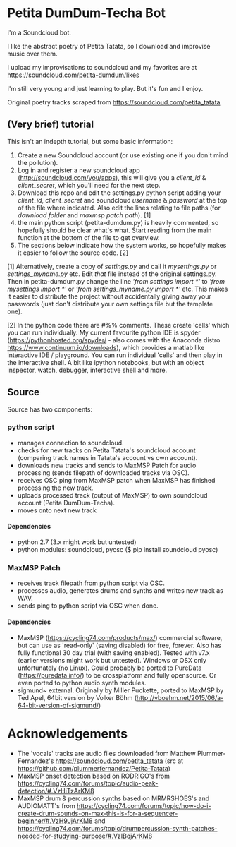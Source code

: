 # Petita DumDum-Techa Bot

I'm a Soundcloud bot.

I like the abstract poetry of Petita Tatata, so I download and improvise music over them.

I upload my improvisations to soundcloud and my favorites are at https://soundcloud.com/petita-dumdum/likes

I'm still very young and just learning to play. But it's fun and I enjoy.

Original poetry tracks scraped from https://soundcloud.com/petita_tatata


## (Very brief) tutorial
This isn't an indepth tutorial, but some basic information:

1. Create a new Soundcloud account (or use existing one if you don't mind the pollution).
2. Log in and register a new soundcloud app (http://soundcloud.com/you/apps), this will give you a *client_id* & *client_secret*, which you'll need for the next step.
3. Download this repo and edit the settings.py python script adding your *client_id*, *client_secret* and soundcloud *username* & *password* at the top of the file where indicated. Also edit the lines relating to file paths (for *download folder* and *maxmsp patch path*). [1]
4. the main python script (petita-dumdum.py) is heavily commented, so hopefully should be clear what's what. Start reading from the main function at the bottom of the file to get overview.
5. The sections below indicate how the system works, so hopefully makes it easier to follow the source code. [2]

[1] Alternatively, create a copy of *settings.py* and call it *mysettings.py* or *settings_myname.py* etc. Edit *that* file instead of the original settings.py. Then in petita-dumdum.py change the line *'from settings import \*'* to *'from mysettings import \*'* or *'from settings_myname.py import \*'* etc. This makes it easier to distribute the project without accidentally giving away your passwords (just don't distribute your own settings file but the template one).

[2] In the python code there are #%% comments. These create 'cells' which you can run individually. My current favourite python IDE is spyder (https://pythonhosted.org/spyder/ -  also comes with the Anaconda distro https://www.continuum.io/downloads), which provides a matlab like interactive IDE / playground. You can run individual 'cells' and then play in the interactive shell. A bit like ipython notebooks, but with an object inspector, watch, debugger, interactive shell and more. 

## Source
Source has two components:

### python script
- manages connection to soundcloud.
- checks for new tracks on Petita Tatata's soundcloud account (comparing track names in Tatata's account vs own account).
- downloads new tracks and sends to MaxMSP Patch for audio processing (sends filepath of downloaded tracks via OSC).
- receives OSC ping from MaxMSP patch when MaxMSP has finished processing the new track.
- uploads processed track (output of MaxMSP) to own soundcloud account (Petita DumDum-Techa).
- moves onto next new track


#### Dependencies

- python 2.7 (3.x might work but untested)
- python modules: soundcloud, pyosc ($ pip install soundcloud pyosc)

 
### MaxMSP Patch
- receives track filepath from python script via OSC.
- processes audio, generates drums and synths and writes new track as WAV.
- sends ping to python script via OSC when done.

#### Dependencies

- MaxMSP (https://cycling74.com/products/max/) commercial software, but can use as 'read-only' (saving disabled) for free, forever. Also has fully functional 30 day trial (with saving enabled). Tested with v7.x (earlier versions might work but untested). Windows or OSX only unfortunately (no Linux). Could probably be ported to PureData (https://puredata.info/) to be crossplatform and fully opensource. Or even ported to python audio synth modules.
- sigmund~ external. Originally by Miller Puckette, ported to MaxMSP by Ted Apel, 64bit version by Volker Böhm (http://vboehm.net/2015/06/a-64-bit-version-of-sigmund/)

# Acknowledgements
- The 'vocals' tracks are audio files downloaded from Matthew Plummer-Fernandez's https://soundcloud.com/petita_tatata (src at https://github.com/plummerfernandez/Petita-Tatata)
- MaxMSP onset detection based on RODRIGO's from https://cycling74.com/forums/topic/audio-peak-detection/#.VzHiTzArKM8
- MaxMSP drum & percussion synths based on MRMRSHOES's and AUDIOMATT's from https://cycling74.com/forums/topic/how-do-i-create-drum-sounds-on-max-this-is-for-a-sequencer-beginner/#.VzH9JjArKM8 and https://cycling74.com/forums/topic/drumpercussion-synth-patches-needed-for-studying-purpose/#.VzIBqjArKM8

